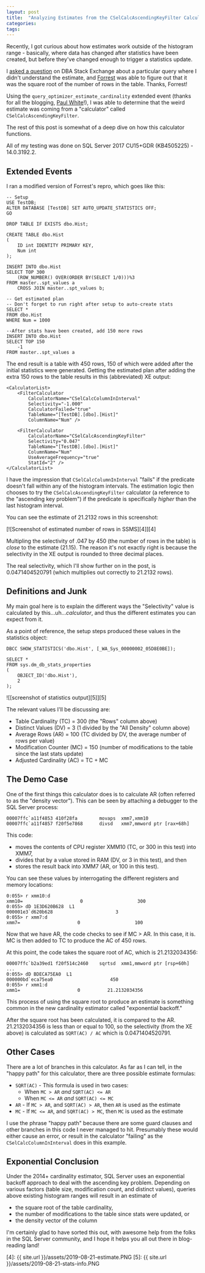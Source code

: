 ```yaml
---
layout: post
title:  "Analyzing Estimates from the CSelCalcAscendingKeyFilter Calculator"
categories: 
tags: 
---
```


Recently, I got curious about how estimates work outside of the histogram range - basically, where data has changed after statistics have been created, but before they've changed enough to trigger a statistics update.

I [asked a question][1] on DBA Stack Exchange about a particular query where I didn't understand the estimate, and [Forrest][2] was able to figure out that it was the square root of the number of rows in the table.  Thanks, Forrest!

Using the `query_optimizer_estimate_cardinality` extended event (thanks for all the blogging, [Paul White][3]!), I was able to determine that the weird estimate was coming from a "calculator" called `CSelCalcAscendingKeyFilter`.

The rest of this post is somewhat of a deep dive on how this calculator functions.  

All of my testing was done on SQL Server 2017 CU15+GDR (KB4505225) - 14.0.3192.2.

## Extended Events

I ran a modified version of Forrest's repro, which goes like this:

    -- Setup
    USE TestDB;
    ALTER DATABASE [TestDB] SET AUTO_UPDATE_STATISTICS OFF;
    GO

    DROP TABLE IF EXISTS dbo.Hist;

    CREATE TABLE dbo.Hist 
    (
        ID int IDENTITY PRIMARY KEY,
        Num int
    );

    INSERT INTO dbo.Hist
    SELECT TOP 300
        (ROW_NUMBER() OVER(ORDER BY(SELECT 1/0)))%3
    FROM master..spt_values a
        CROSS JOIN master..spt_values b;

    -- Get estimated plan
    -- Don't forget to run right after setup to auto-create stats
    SELECT *
    FROM dbo.Hist
    WHERE Num = 1000

    --After stats have been created, add 150 more rows
    INSERT INTO dbo.Hist
    SELECT TOP 150
        -1
    FROM master..spt_values a

The end result is a table with 450 rows, 150 of which were added after the initial statistics were generated.  Getting the estimated plan after adding the extra 150 rows to the table results in this (abbreviated) XE output:

    <CalculatorList>
        <FilterCalculator 
            CalculatorName="CSelCalcColumnInInterval" 
            Selectivity="-1.000" 
            CalculatorFailed="true" 
            TableName="[TestDB].[dbo].[Hist]" 
            ColumnName="Num" />

        <FilterCalculator 
            CalculatorName="CSelCalcAscendingKeyFilter" 
            Selectivity="0.047" 
            TableName="[TestDB].[dbo].[Hist]" 
            ColumnName="Num" 
            UseAverageFrequency="true" 
            StatId="2" />
    </CalculatorList>

I have the impression that `CSelCalcColumnInInterval` "fails" if the predicate doesn't fall within any of the histogram intervals.  The estimation logic then chooses to try the `CSelCalcAscendingKeyFilter` calculator (a reference to the "ascending key problem") if the predicate is specifically *higher* than the last histogram interval.

You can see the estimate of 21.2132 rows in this screenshot:

[![Screenshot of estimated number of rows in SSMS][4]][4]

Multipling the selectivity of .047 by 450 (the number of rows in the table) is *close* to the estimate (21.15).  The reason it's not exactly right is because the selectivity in the XE output is rounded to three decimal places.  

The real selectivity, which I'll show further on in the post, is 0.0471404520791 (which multiplies out correctly to 21.2132 rows).

## Definitions and Junk

My main goal here is to explain the different ways the "Selectivity" value is calculated by this...uh...*calculator*, and thus the different estimates you can expect from it.

As a point of reference, the setup steps produced these values in the statistics object:

    DBCC SHOW_STATISTICS('dbo.Hist', [_WA_Sys_00000002_05D8E0BE]);

    SELECT *
    FROM sys.dm_db_stats_properties 
    (
        OBJECT_ID('dbo.Hist'), 
        2
    );

![[screenshot of statistics output][5]][5]

The relevant values I'll be discussing are:

- Table Cardinality (TC) = 300 (the "Rows" column above)
- Distinct Values (DV) = 3 (1 divided by the "All Density" column above)
- Average Rows (AR) = 100 (TC divided by DV, the average number of rows per value)
- Modification Counter (MC) = 150 (number of modifications to the table since the last stats update)
- Adjusted Cardinality (AC) = TC + MC

## The Demo Case

One of the first things this calculator does is to calculate AR (often referred to as the "density vector").  This can be seen by attaching a debugger to the SQL Server process:

    00007ffc`a11f4853 410f28fa        movaps  xmm7,xmm10
    00007ffc`a11f4857 f20f5e7868      divsd   xmm7,mmword ptr [rax+68h]

This code:

- moves the contents of CPU register XMM10 (TC, or 300 in this test) into XMM7, 
- divides that by a value stored in RAM (DV, or 3 in this test), and then 
- stores the result back into XMM7 (AR, or 100 in this test).

You can see these values by interrogating the different registers and memory locations:

    0:055> r xmm10:d
    xmm10=                     0                    300
    0:055> dD 1E3D620B628  L1
    000001e3`d620b628                       3
    0:055> r xmm7:d
    xmm7=                     0                    100

Now that we have AR, the code checks to see if MC > AR.  In this case, it is.  MC is then added to TC to produce the AC of 450 rows.

At this point, the code takes the square root of AC, which is 21.2132034356:

    00007ffc`b2a39ed1 f20f514c2460    sqrtsd  xmm1,mmword ptr [rsp+60h] 
    ...
    0:055> dD BDECA75EA0  L1
    000000bd`eca75ea0                     450
    0:055> r xmm1:d
    xmm1=                     0          21.2132034356

This process of using the square root to produce an estimate is something common in the new cardinality estimator called "exponential backoff."

After the square root has been calculated, it is compared to the AR.  21.2132034356 is less than or equal to 100, so the selectivity (from the XE above) is calculated as `SQRT(AC) / AC` which is 0.0471404520791.

## Other Cases

There are a lot of branches in this calculator.  As far as I can tell, in the "happy path" for this calculator, there are three possible estimate formulas:

- `SQRT(AC)` - This formula is used in two cases:
  - When `MC > AR` *and* `SQRT(AC) <= AR`
  - When `MC <= AR` *and* `SQRT(AC) <= MC`
- `AR` - If `MC > AR`, and `SQRT(AC) > AR`, then `AR` is used as the estimate
- `MC` - If `MC <= AR`, and `SQRT(AC) > MC`, then `MC` is used as the estimate

I use the phrase "happy path" because there are some guard clauses and other branches in this code I never managed to hit.  Presumably these would either cause an error, or result in the calculator "failing" as the `CSelCalcColumnInInterval` does in this example.

## Exponential Conclusion

Under the 2014+ cardinality estimator, SQL Server uses an exponential backoff approach to deal with the ascending key problem.  Depending on various factors (table size, modification count, and distinct values), queries above existing histogram ranges will result in an estimate of 

- the square root of the table cardinality, 
- the number of modifications to the table since stats were updated, or
- the density vector of the column

I'm certainly glad to have sorted this out, with awesome help from the folks in the SQL Server community, and I hope it helps you all out there in blog-reading land!

[1]: https://dba.stackexchange.com/q/245243/6141
[2]: https://forrestmcdaniel.com/
[3]: https://sqlperformance.com/2017/08/sql-optimizer/combining-density
[4]: {{ site.url }}/assets/2019-08-21-estimate.PNG
[5]: {{ site.url }}/assets/2019-08-21-stats-info.PNG